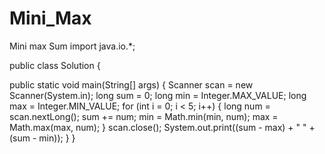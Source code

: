 # Mini_Max
Mini max Sum
import java.io.*;

public class Solution {

  public static void main(String[] args) {
        Scanner scan = new Scanner(System.in);
        long sum = 0;
        long min = Integer.MAX_VALUE;
        long max = Integer.MIN_VALUE;
        for (int i = 0; i < 5; i++) {
            long num = scan.nextLong();
            sum += num;
            min = Math.min(min, num);
            max = Math.max(max, num);
        }
        scan.close();
        System.out.print((sum - max) + " " + (sum - min));
    }
}
